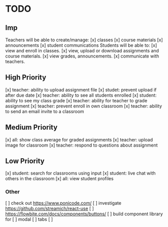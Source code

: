 # TODO

## Imp

Teachers will be able to create/manage:
[x] classes
[x] course materials
[x] announcements
[x] student communications
Students will be able to:
[x] view and enroll in classes.
[x] view, upload or download assignments and course materials.
[x] view grades, announcements.
[x] communicate with teachers.

## High Priority

[x] teacher: ability to upload assignment file
[x] studet: prevent upload if after due date
[x] teacher: ability to see all students enrolled
[x] student: ability to see my class grade
[x] teacher: ability for teacher to grade assignment
[x] teacher: prevent enroll in own classroom
[x] teacher: ability to send an email invite to a classroom

## Medium Priority

[x] all: show class average for graded assignments
[x] teacher: upload image for classroom
[x] teacher: respond to questions about assignment

## Low Priority

[x] student: search for classrooms using input
[x] student: live chat with others in the classroom
[x] all: view student profiles

### Other

[ ] check out https://www.ponicode.com/
[ ] investigate https://github.com/streamich/react-use
[ ] https://flowbite.com/docs/components/buttons/
[ ] build component library for
[ ] modal
[ ] tabs
[ ]
